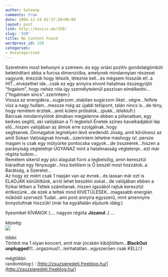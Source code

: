 ```yaml
---
author: kalmanp
comments: true
date: 2004-12-24 02:37:20+00:00
layout: post
link: http://kavics.me/320/
slug: '320'
title: No Content Found
wordpress_id: 320
categories:
- Uncategorized
---
```


Szeretném most behunyni a szemem..és egy oriási pozitív gondolatgömböt beletódítani abba a furcsa dimenzióba, amelynek mindannyian részesei vagyunk, érezzük hogy létezik, léteznie kell...és mégsem hisszük el!..a HIT...elvezethet ide...csak ez egy annyira elvont hatalmas összegyűjtö "fogalom", hogy nehéz róla így személytelenül paszívan elmélkedni...("fogalmam sincs"..szerintem:)  
Vissza az energiákra...sugárzom..stabilan sugárzom őket...végre...felfele visz a nagy hullám...messze még az újabb tetőpont, talán nincs is...de tény, hogy remélem érzitek...amit küleni próbálok...(pukk...léleklufi:)  
Bárcsak mindannyiótok álmában megjelenne ebben a pillanatban, egy kedves segítő, aki valójában a Ti legbelső Énetek színes kavalkádjából lép elő...hiszen valójában az álmok erre szolgálnak..hogy segítsenek..Önmagatok legmélyén lévő eredendő Jóság..amit körülvesz az amit Sokan Valóságnak hívnak...szerintem lehetne máshogy is!..persze magam is csak egy mütyürke pontocska vagyok...de összeérek...hiszen a parányiság végtelelnje UGYANAZ mint a hatalmasság végtelenje...ezt már régóta tudom...  
Remélem sikerül egy pici alagutat fúrni a legbelsőig, amin keresztül kiáradhat egy fénysugár...hisz belőlem is Ő beszél most hozzátok..a Barátság, a Szeretet...  
Az hogy ez miért csak 1 napján van az évnek...és lassan már ezt is ELADJÁK körülöttünk, arról lehet beszélni sokat...de valójában ebben a fizikai létben a Tettek számítanak..hiszen igazából rajtuk keresztül éritkezünk...de ezek a tettek mind KIVETÜLÉSEK...magasabb energián működő szervező Tudat...ami pont annyira egyszerű, mint amennyire bonyolultnak hiszzük! (már ha egyáltalán eljutunk idáig:)




Ilyesmiket KÍVÁNOK (.... nagyon régóta __**Józanul**__..) ... 




képség:  
![](http://kavics.freeblog.hu/Files/csussz.JPG)  





többi:   
Történt ma 1 olyan koncert, amit már jócskén kiböjtöltem...**BlackOut unplugged**!!!...orgazmus!!...leírhatatlan...egyszerűen csak KELL!:)




mégtöbbi:  
randomblog:) : [http://zsuzsieredeti.freeblog.hu/](http://zsuzsieredeti.freeblog.hu/)
